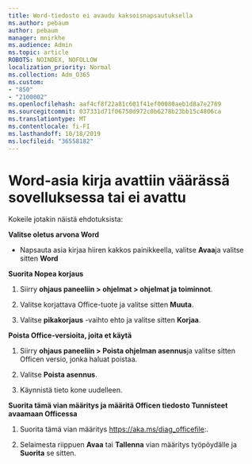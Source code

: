 ```yaml
---
title: Word-tiedosto ei avaudu kaksoisnapsautuksella
ms.author: pebaum
author: pebaum
manager: mnirkhe
ms.audience: Admin
ms.topic: article
ROBOTS: NOINDEX, NOFOLLOW
localization_priority: Normal
ms.collection: Adm_O365
ms.custom:
- "850"
- "2100002"
ms.openlocfilehash: aaf4cf8f22a81c601f41ef00080aeb1d8a7e2789
ms.sourcegitcommit: 037331d71f06750d972c0b6278b23bb15c4806ca
ms.translationtype: MT
ms.contentlocale: fi-FI
ms.lasthandoff: 10/18/2019
ms.locfileid: "36558182"
---
```

# <a name="word-document-opened-in-the-wrong-app-or-didnt-open"></a>Word-asia kirja avattiin väärässä sovelluksessa tai ei avattu

Kokeile jotakin näistä ehdotuksista:

**Valitse oletus arvona Word**

- Napsauta asia kirjaa hiiren kakkos painikkeella, valitse **Avaa**ja valitse sitten **Word**

**Suorita Nopea korjaus**

1. Siirry **ohjaus paneeliin > ohjelmat > ohjelmat ja toiminnot**.

2. Valitse korjattava Office-tuote ja valitse sitten **Muuta**.

3. Valitse **pikakorjaus** -vaihto ehto ja valitse sitten **Korjaa**.

**Poista Office-versioita, joita et käytä**

1. Siirry **ohjaus paneeliin > Poista ohjelman asennus**ja valitse sitten Officen versio, jonka haluat poistaa.

2. Valitse **Poista asennus**.

3. Käynnistä tieto kone uudelleen.

**Suorita tämä vian määritys ja määritä Officen tiedosto Tunnisteet avaamaan Officessa**

1. Suorita tämä vian määritys https://aka.ms/diag_officefile:.

2. Selaimesta riippuen **Avaa** tai **Tallenna** vian määritys työpöydälle ja **Suorita** se sitten.
